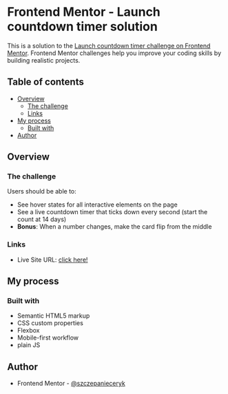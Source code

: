 # Frontend Mentor - Launch countdown timer solution

This is a solution to the [Launch countdown timer challenge on Frontend Mentor](https://www.frontendmentor.io/challenges/launch-countdown-timer-N0XkGfyz-). Frontend Mentor challenges help you improve your coding skills by building realistic projects.

## Table of contents

- [Overview](#overview)
  - [The challenge](#the-challenge)
  - [Links](#links)
- [My process](#my-process)
  - [Built with](#built-with)
- [Author](#author)

## Overview

### The challenge

Users should be able to:

- See hover states for all interactive elements on the page
- See a live countdown timer that ticks down every second (start the count at 14 days)
- **Bonus**: When a number changes, make the card flip from the middle

### Links

- Live Site URL: [click here!](https://szczepanieceryk.github.io/Frontend-Mentor-Launch-countdown-timer-solution/)

## My process

### Built with

- Semantic HTML5 markup
- CSS custom properties
- Flexbox
- Mobile-first workflow
- plain JS

## Author

- Frontend Mentor - [@szczepanieceryk](https://www.frontendmentor.io/profile/szczepanieceryk)
